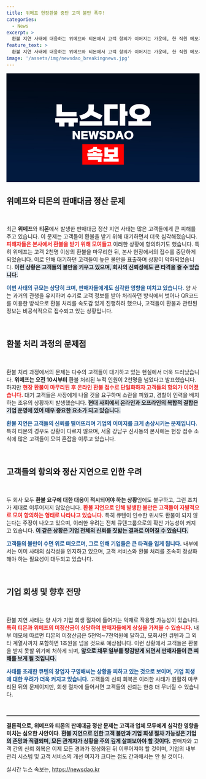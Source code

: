 ```yaml
---
title: 위메프 현장환불 중단 고객 불만 폭주!
categories:
  - News
excerpt: >
  환불 지연 사태에 대응하는 위메프와 티몬에서 고객 항의가 이어지는 가운데, 한 직원 메모가 충격적인 내용을 담고 있습니다. 총 미정산금은 최대 1조원에 달할 것으로 추정되며, 기업 회생 절차가 불가피해지는 상황입니다. 과연 두 회사의 향후 운명은?
feature_text: >
  환불 지연 사태에 대응하는 위메프와 티몬에서 고객 항의가 이어지는 가운데, 한 직원 메모가 충격적인 내용을 담고 있습니다. 총 미정산금은 최대 1조원에 달할 것으로 추정되며, 기업 회생 절차가 불가피해지는 상황입니다. 과연 두 회사의 향후 운명은?
image: '/assets/img/newsdao_breakingnews.jpg'
---
```


<p><img src="/assets/img/newsdao_breakingnews.jpg" alt="ranknews 속보" /></p>

<h2 data-ke-size="size26">위메프와 티몬의 판매대금 정산 문제</h2>

<p data-ke-size="size16">&nbsp;</p>

<p>최근 <b>위메프</b>와 <b>티몬</b>에서 발생한 판매대금 정산 지연 사태는 많은 고객들에게 큰 피해를 주고 있습니다. 이 문제는 고객들이 환불을 받기 위해 대기하면서 더욱 심각해졌습니다. <b><span style="color: #ee2323;">피해자들은 본사에서 환불을 받기 위해 모여들고</span></b> 이러한 상황에 항의하기도 했습니다. 특히 위메프는 고객 2천명 이상의 환불을 마무리한 뒤, 본사 현장에서의 접수를 중단하게 되었습니다. 이로 인해 대기하던 고객들이 높은 불만을 표출하며 상황이 악화되었습니다. <b><span style="background-color: #21538527;">이런 상황은 고객들의 불만을 키우고 있으며, 회사의 신뢰성에도 큰 타격을 줄 수 있습니다.</span></b> </p>

<p><b><span style="color: #1a5490;">이번 사태의 규모는 상당히 크며, 판매자들에게도 심각한 영향을 미치고 있습니다.</span></b> 양 사는 과거의 관행을 유지하며 수기로 고객 정보를 받아 처리하던 방식에서 벗어나 QR코드를 이용한 방식으로 환불 처리를 속도감 있게 진행하려 했으나, 고객들이 환불과 관련된 정보는 비공식적으로 접수되고 있는 상황입니다.</p>

<p data-ke-size="size16">&nbsp;</p>

<h2 data-ke-size="size26">환불 처리 과정의 문제점</h2>

<p data-ke-size="size16">&nbsp;</p>

<p>환불 처리 과정에서의 문제는 다수의 고객들이 대기하고 있는 현실에서 더욱 드러났습니다. <b>위메프는 오전 10시부터</b> 환불 처리된 누적 인원이 2천명을 넘었다고 발표했습니다. 하지만 <b><span style="color: #ee2323;">현장 환불이 마무리된 후 온라인 환불 접수로 단일화하자 고객들의 항의가 이어졌습니다.</span></b> 대기 고객들은 사장에게 나올 것을 요구하며 소란을 피웠고, 경찰이 인력을 배치하는 초유의 상황까지 발생했습니다. <b><span style="background-color: #21538527;">현대 사회에서 온라인과 오프라인의 복합적 결합은 기업 운영에 있어 매우 중요한 요소가 되고 있습니다.</span></b></p>

<p><b><span style="color: #1a5490;">환불 지연은 고객들의 신뢰를 떨어뜨리며 기업의 이미지를 크게 손상시키는 문제입니다.</span></b> 특히 티몬의 경우도 상황이 다르지 않으며, 서울 강남구 신사동의 본사에는 현장 접수 소식에 많은 고객들이 모여 혼잡을 이루고 있습니다. </p>

<p data-ke-size="size16">&nbsp;</p>

<h2 data-ke-size="size26">고객들의 항의와 정산 지연으로 인한 우려</h2>

<p data-ke-size="size16">&nbsp;</p>

<p>두 회사 모두 <b>환불 요구에 대한 대응이 적시되어야 하는 상황</b>임에도 불구하고, 그런 조치가 제대로 이루어지지 않았습니다. <b><span style="color: #ee2323;">환불 지연으로 인해 발생한 불만은 고객들이 자발적으로 모여 항의하는 형태로 나타나고 있습니다.</span></b> 특히 큐텐이 인수한 위시도 환불이 되지 않는다는 주장이 나오고 있으며, 이러한 우려는 전체 큐텐그룹으로의 확산 가능성이 커지고 있습니다. <b><span style="background-color: #21538527;">이 같은 상황은 기업 전체의 신뢰를 짓밟는 결과로 이어질 수 있습니다.</span></b></p>

<p><b><span style="color: #1a5490;">고객들의 불만이 수면 위로 떠오르며, 그로 인해 기업들은 큰 타격을 입게 됩니다.</span></b> 내부에서는 이미 사태의 심각성을 인지하고 있으며, 고객 서비스와 환불 처리를 조속히 정상화해야 하는 필요성이 대두되고 있습니다.</p>

<p data-ke-size="size16">&nbsp;</p>

<h2 data-ke-size="size26">기업 회생 및 향후 전망</h2>

<p data-ke-size="size16">&nbsp;</p>

<p>환불 지연 사태는 양 사가 기업 회생 절차에 들어가는 악재로 작용할 가능성이 있습니다. <b><span style="color: #ee2323;">특히 티몬과 위메프의 미정산금이 상당하여 판매자들에게 상실을 가져올 수 있습니다.</span></b> 내부 메모에 따르면 티몬의 미정산금은 5천억∼7천억원에 달하고, 모회사인 큐텐과 그 외 타 계열사까지 포함하면 1조원을 넘을 것으로 예상됩니다. 이런 상황에서 고객들은 환불을 받지 못할 위기에 처하게 되며, <b><span style="background-color: #21538527;">앞으로 채무 일부를 탕감받게 되면서 판매자들이 큰 피해를 보게 될 것입니다.</span></b></p>

<p><b><span style="color: #1a5490;">사태를 초래한 큐텐의 창업자 구영배씨는 상황을 피하고 있는 것으로 보이며, 기업 회생에 대한 우려가 더욱 커지고 있습니다.</span></b> 고객들의 신뢰 회복은 이러한 사태가 원활히 마무리된 뒤의 문제이지만, 회생 절차에 들어서면 고객들의 신뢰는 한층 더 무너질 수 있습니다.</p>

<p data-ke-size="size16">&nbsp;</p>

<hr style="height:2px; border:none; background-color:#333;" />

<p><b>결론적으로, 위메프와 티몬의 판매대금 정산 문제는 고객과 업체 모두에게 심각한 영향을 미치는 심오한 사안이다</b>. <b><span style="background-color: #21538527;">환불 지연으로 인한 고객 불만과 기업 회생 절차 가능성은 기업의 존망과 직결되며, 모든 관계자가 상황을 주의 깊게 살펴보아야 할 것이다.</span></b> 판매자와 고객 간의 신뢰 회복은 이제 모든 경과가 정상화된 뒤 이루어져야 할 것이며, 기업의 내부 관리 시스템 및 고객 서비스의 개선 여지가 크다는 점도 간과해서는 안 될 것이다.</p>
실시간 뉴스 속보는, <a href="https://newsdao.kr" rel="dofollow">https://newsdao.kr</a>


